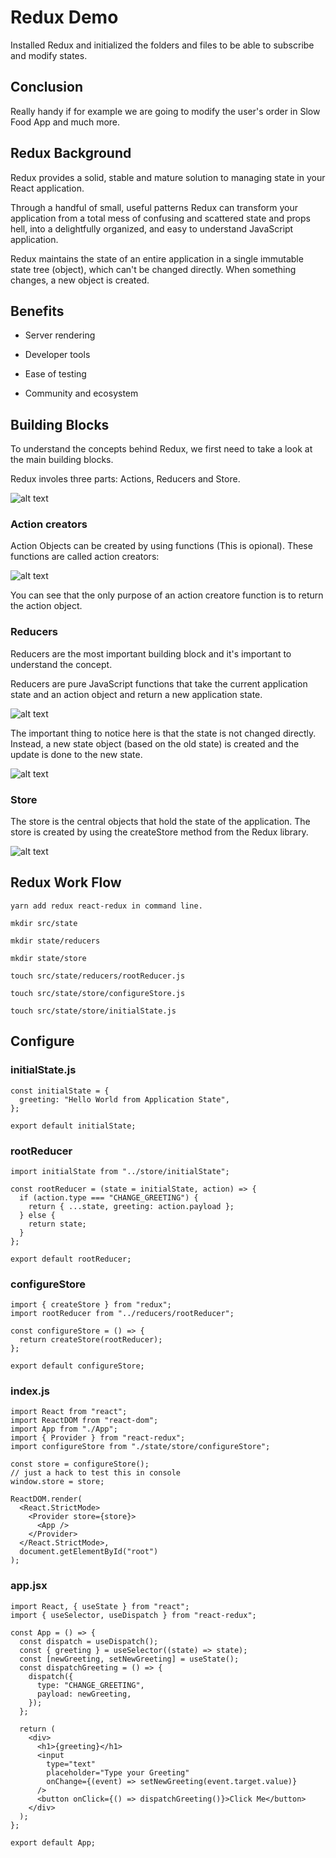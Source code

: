 # Redux Demo

Installed Redux and initialized the folders and files to be able to subscribe and modify states.

## Conclusion

Really handy if for example we are going to modify the user's order in Slow Food App and much more.

## Redux Background

Redux provides a solid, stable and mature solution to managing state in your React application.

Through a handful of small, useful patterns Redux can transform your application from a total mess of confusing and scattered state and props hell, into a delightfully organized, and easy to understand JavaScript application.

Redux maintains the state of an entire application in a single immutable state tree (object), which can't be changed directly. When something changes, a new object is created.

## Benefits

- Server rendering

- Developer tools

- Ease of testing

- Community and ecosystem

## Building Blocks

To understand the concepts behind Redux, we first need to take a look at the main building blocks.

Redux involes three parts: Actions, Reducers and Store.

![alt text](./images/buildingblocks.png "Building Blocks")

### Action creators

Action Objects can be created by using functions (This is opional). These functions are called action creators:

![alt text](./images/actioncreators.png "Action Creators")

You can see that the only purpose of an action creatore function is to return the action object.

### Reducers

Reducers are the most important building block and it's important to understand the concept.

Reducers are pure JavaScript functions that take the current application state and an action object and return a new application state.

![alt text](./images/reducer.png "Reducer")

The important thing to notice here is that the state is not changed directly. Instead, a new state object (based on the old state) is created and the update is done to the new state.

![alt text](./images/reducer2.png "Reducer 2")

### Store

The store is the central objects that hold the state of the application. The store is created by using the createStore method from the Redux library.

![alt text](store.png "Store")

## Redux Work Flow

```
yarn add redux react-redux in command line.

mkdir src/state

mkdir state/reducers

mkdir state/store

touch src/state/reducers/rootReducer.js

touch src/state/store/configureStore.js

touch src/state/store/initialState.js
```

## Configure

### initialState.js

```
const initialState = {
  greeting: "Hello World from Application State",
};

export default initialState;
```

### rootReducer

```
import initialState from "../store/initialState";

const rootReducer = (state = initialState, action) => {
  if (action.type === "CHANGE_GREETING") {
    return { ...state, greeting: action.payload };
  } else {
    return state;
  }
};

export default rootReducer;
```

### configureStore

```
import { createStore } from "redux";
import rootReducer from "../reducers/rootReducer";

const configureStore = () => {
  return createStore(rootReducer);
};

export default configureStore;
```

### index.js

```
import React from "react";
import ReactDOM from "react-dom";
import App from "./App";
import { Provider } from "react-redux";
import configureStore from "./state/store/configureStore";

const store = configureStore();
// just a hack to test this in console
window.store = store;

ReactDOM.render(
  <React.StrictMode>
    <Provider store={store}>
      <App />
    </Provider>
  </React.StrictMode>,
  document.getElementById("root")
);
```

### app.jsx

```
import React, { useState } from "react";
import { useSelector, useDispatch } from "react-redux";

const App = () => {
  const dispatch = useDispatch();
  const { greeting } = useSelector((state) => state);
  const [newGreeting, setNewGreeting] = useState();
  const dispatchGreeting = () => {
    dispatch({
      type: "CHANGE_GREETING",
      payload: newGreeting,
    });
  };

  return (
    <div>
      <h1>{greeting}</h1>
      <input
        type="text"
        placeholder="Type your Greeting"
        onChange={(event) => setNewGreeting(event.target.value)}
      />
      <button onClick={() => dispatchGreeting()}>Click Me</button>
    </div>
  );
};

export default App;
```
